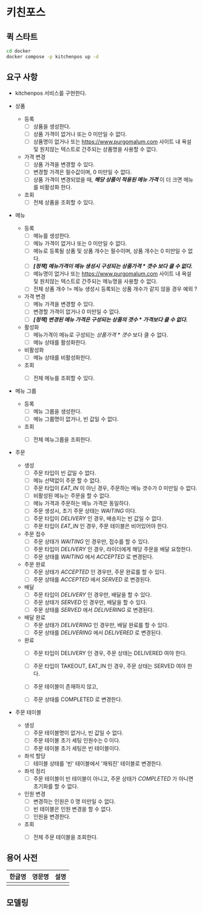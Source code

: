 # 키친포스

## 퀵 스타트

```sh
cd docker
docker compose -p kitchenpos up -d
```

## 요구 사항


- kitchenpos 서비스를 구현한다.

- 상품
  - 등록
    - [ ]  상품을 생성한다.
    - [ ]  상품 가격이 없거나 또는 0 미만일 수 없다.
    - [ ]  상품명이 없거나 또는 https://www.purgomalum.com 사이트 내 욕설 및 원치않는 텍스트로 간주되는 상품명을 사용할 수 없다.

  - 가격 변경
    - [ ]  상품 가격을 변경할 수 있다.
    - [ ]  변경할 가격은 필수값이며, 0 미만일 수 없다.
    - [ ]  상품 가격이 변경되었을 때, ***해당 상품이 적용된 메뉴 가격*** 이 더 크면 메뉴를 비활성화 한다.

  - 조회
    - [ ]  전체 상품을 조회할 수 있다.

- 메뉴
  - 등록
    - [ ]  메뉴를 생성한다.
    - [ ]  메뉴 가격이 없거나 또는 0 미만일 수 없다.
    - [ ]  메뉴로 등록될 상품 및 상품 개수는 필수이며, 상품 개수는 0 미만일 수 없다.
    - [ ]  **_[정책] 메뉴가격이 메뉴 생성시 구성되는 *상품가격 * 갯수* 보다 클 수 없다._** 
    - [ ]  메뉴명이 없거나 또는 https://www.purgomalum.com 사이트 내 욕설 및 원치않는 텍스트로 간주되는 메뉴명을 사용할 수 없다.
    - [ ]  전체 상품 개수 != 메뉴 생성시 등록되는 상품 개수가 같지 않을 경우 예외 ?

  - 가격 변경
    - [ ]  메뉴 가격을 변경할 수 있다.
    - [ ]  변경할 가격이 없거나 0 미만일 수 없다.
    - [ ]  **_[정책] 변경된 메뉴 가격은 구성되는 상품의 갯수 * 가격보다 클 수 없다._**

  - 활성화
    - [ ]  메뉴가격이 메뉴로 구성되는 *상품가격 * 갯수* 보다 클 수 없다.
    - [ ]  메뉴 상태를 활성화한다.  

  - 비활성화
    - [ ]  메뉴 상태를 비활성화한다.

  - 조회
    - [ ]  전체 메뉴를 조회할 수 있다.


- 메뉴 그룹
  - 등록
    - [ ]  메뉴 그룹을 생성한다.
    - [ ]  메뉴 그룹명이 없거나, 빈 값일 수 없다.

  - 조회
    - [ ]  전체 메뉴그룹을 조회한다.


- 주문
  - 생성
    - [ ]  주문 타입이 빈 값일 수 없다.
    - [ ]  메뉴 선택없이 주문 할 수 없다.
    - [ ]  주문 타입이 _EAT_IN_ 이 아닌 경우, 주문하는 메뉴 갯수가 0 미만일 수 없다.
    - [ ]  비활성된 메뉴는 주문을 할 수 없다.
    - [ ]  메뉴 가격과 주문하는 메뉴 가격은 동일하다.
    - [ ]  주문 생성시, 초기 주문 상태는 _WAITING_ 이다.
    - [ ]  주문 타입이 _DELIVERY_ 인 경우, 배송지는 빈 값일 수 없다.
    - [ ]  주문 타입이 _EAT_IN_ 인 경우, 주문 테이블은 비어있어야 한다.
    
  - 주문 접수
    - [ ]  주문 상태가 _WAITING_ 인 경우만, 접수를 할 수 있다.
    - [ ]  주문 타입이 _DELIVERY_ 인 경우, 라이더에게 해당 주문을 배달 요청한다.
    - [ ]  주문 상태를 _WAITING_ 에서 _ACCEPTED_ 로 변경된다.

  - 주문 완료
    - [ ]  주문 상태가 _ACCEPTED_ 인 경우만, 주문 완료를 할 수 있다.
    - [ ]  주문 상태를 _ACCEPTED_ 에서 _SERVED_ 로 변경된다.

  - 배달
    - [ ]  주문 타입이 _DELIVERY_ 인 경우만, 배달을 할 수 있다.
    - [ ]  주문 상태가 _SERVED_ 인 경우만, 배달을 할 수 있다.
    - [ ]  주문 상태를 _SERVED_ 에서 _DELIVERING_ 로 변경된다.

  - 배달 완료
    - [ ]  주문 상태가 _DELIVERING_ 인 경우만, 배달 완료를 할 수 있다.
    - [ ]  주문 상태를 _DELIVERING_ 에서 _DELIVERED_ 로 변경된다.

  - 완료
    - [ ] 주문 타입이 DELIVERY 인 경우, 주문 상태는 DELIVERED 여야 한다.
    - [ ] 주문 타입이 TAKEOUT, EAT_IN 인 경우, 주문 상태는 SERVED 여야 한다.
    - [ ] 주문 테이블이 존재하지 않고, 
    - [ ] 주문 상태를 COMPLETED 로 변경한다.


- 주문 테이블
  - 생성
    - [ ]  주문 테이블명이 없거나, 빈 값일 수 없다.
    - [ ]  주문 테이블 초기 세팅 인원수는 0 이다.
    - [ ]  주문 테이블 초기 세팅은 빈 테이블이다.
    
  - 좌석 할당
    - [ ]  테이블 상태를 '빈' 테이블에서 '채워진' 테이블로 변경한다.

  - 좌석 정리
    - [ ]  주문 테이블이 빈 테이블이 아니고, 주문 상태가 _COMPLETED_ 가 아니면 초기화를 할 수 없다.

  - 인원 변경
    - [ ]  변경하는 인원은 0 명 미만일 수 없다.
    - [ ]  빈 테이블은 인원 변경을 할 수 없다.
    - [ ]  인원을 변경한다.

  - 조회
    - [ ] 전체 주문 테이블을 조회한다.






## 용어 사전

| 한글명 | 영문명 | 설명 |
| --- | --- | --- |
|  |  |  |

## 모델링
